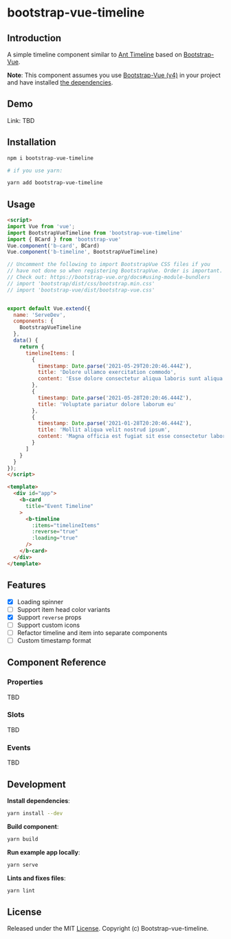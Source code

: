 # bootstrap-vue-timeline

## Introduction
A simple timeline component similar to [Ant Timeline](https://www.antdv.com/components/timeline/) based on [Bootstrap-Vue](https://bootstrap-vue.org/).

**Note**: This component assumes you use [Bootstrap-Vue (v4)](https://bootstrap-vue.org/) in your project and have installed [the dependencies](https://bootstrap-vue.org/docs).

## Demo

Link: TBD

## Installation

```bash
npm i bootstrap-vue-timeline

# if you use yarn:

yarn add bootstrap-vue-timeline
```

## Usage

```html
<script>
import Vue from 'vue';
import BootstrapVueTimeline from 'bootstrap-vue-timeline'
import { BCard } from 'bootstrap-vue'
Vue.component('b-card', BCard)
Vue.component('b-timeline', BootstrapVueTimeline)

// Uncomment the following to import BootstrapVue CSS files if you
// have not done so when registering BootstrapVue. Order is important.
// Check out: https://bootstrap-vue.org/docs#using-module-bundlers
// import 'bootstrap/dist/css/bootstrap.min.css'
// import 'bootstrap-vue/dist/bootstrap-vue.css'


export default Vue.extend({
  name: 'ServeDev',
  components: {
    BootstrapVueTimeline
  },
  data() {
    return {
      timelineItems: [
        {
          timestamp: Date.parse('2021-05-29T20:20:46.444Z'),
          title: 'Dolore ullamco exercitation commodo',
          content: 'Esse dolore consectetur aliqua laboris sunt aliqua do non.'
        },
        {
          timestamp: Date.parse('2021-05-28T20:20:46.444Z'),
          title: 'Voluptate pariatur dolore laborum eu'
        },
        {
          timestamp: Date.parse('2021-01-28T20:20:46.444Z'),
          title: 'Mollit aliqua velit nostrud ipsum',
          content: 'Magna officia est fugiat sit esse consectetur labore elit nulla duis consectetur. Et sit velit ad ipsum officia.'
        }
      ]
    }
  }
});
</script>

<template>
  <div id="app">
    <b-card
      title="Event Timeline"
    >
      <b-timeline
        :items="timelineItems"
        :reverse="true"
        :loading="true"
      />
    </b-card>
  </div>
</template>
```

## Features
- [x] Loading spinner
- [ ] Support item head color variants
- [x] Support `reverse` props
- [ ] Support custom icons
- [ ] Refactor timeline and item into separate components
- [ ] Custom timestamp format

## Component Reference
### Properties
TBD
### Slots
TBD
### Events
TBD

## Development

**Install dependencies**:
```bash
yarn install --dev
```

**Build component**:
```bash
yarn build
```

**Run example app locally**:
```bash
yarn serve
```

**Lints and fixes files**:
```bash
yarn lint
```

## License

Released under the MIT [License](./LICENSE). Copyright (c) Bootstrap-vue-timeline.